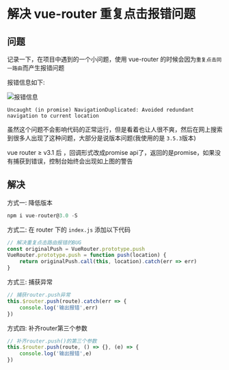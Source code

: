 # 解决 vue-router 重复点击报错问题

## 问题

记录一下，在项目中遇到的一个小问题，使用 vue-router 的时候会因为`重复点击同一路由`而产生报错问题

报错信息如下:

![报错信息](/Users/x/Documents/My-Life/生活/随笔/vue-router报错/images/image-20211205215148633.png)

`Uncaught (in promise) NavigationDuplicated: Avoided redundant navigation to current location`

虽然这个问题不会影响代码的正常运行，但是看着也让人很不爽，然后在网上搜索到很多人出现了这种问题，大部分是说版本问题(我使用的是 `3.5.3`版本)

vue router ≥ v3.1 后 ，回调形式改成promise api了，返回的是promise，如果没有捕获到错误，控制台始终会出现如上图的警告

## 解决

方式一: 降低版本

``` js
npm i vue-router@3.0 -S
```

方式二: 在 router 下的 `index.js` 添加以下代码

``` js
// 解决重复点击路由报错的BUG
const originalPush = VueRouter.prototype.push
VueRouter.prototype.push = function push(location) {
    return originalPush.call(this, location).catch(err => err)
}
```

方式三: 捕获异常

``` js
// 捕获router.push异常
this.$router.push(route).catch(err => {
    console.log('输出报错',err)
})
```

方式四: 补齐router第三个参数

``` js
// 补齐router.push()的第三个参数
this.$router.push(route, () => {}, (e) => {
    console.log('输出报错',e) 
})
```
